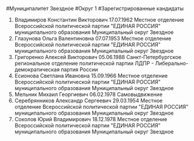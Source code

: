 #Муниципалитет
Звездное
#Округ
1
#Зарегистрированные кандидаты
1. Владимиров Константин Викторович 17.07.1962
Местное отделение Всероссийской политической партии "ЕДИНАЯ РОССИЯ" муниципального образования Муниципальный округ Звездное
2. Глазунова Ольга Валентиновна 07.07.1953
Местное отделение Всероссийской политической партии "ЕДИНАЯ РОССИЯ" муниципального образования Муниципальный округ Звездное
3. Григоренко Алексей Викторович 05.06.1988
Санкт-Петербургское региональное отделение политической партии ЛДПР - Либерально-демократическая партия России
4. Есионова Светлана Ивановна 15.09.1966
Местное отделение Всероссийской политической партии "ЕДИНАЯ РОССИЯ" муниципального образования Муниципальный округ Звездное
5. Мельник Михаил Георгиевич 06.02.1978
Самовыдвижение
6. Серебрянников Александр Сергеевич 29.03.1954
Местное отделение Всероссийской политической партии "ЕДИНАЯ РОССИЯ" муниципального образования Муниципальный округ Звездное
7. Соколов Юрий Владимирович 18.12.1978
Местное отделение Всероссийской политической партии "ЕДИНАЯ РОССИЯ" муниципального образования Муниципальный округ Звездное
